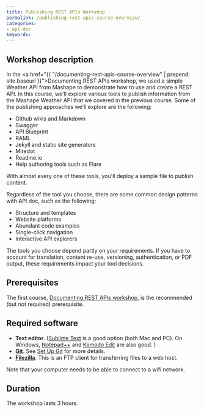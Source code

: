 ```yaml
---
title: Publishing REST APIs Workshop
permalink: /publishing-rest-apis-course-overview/
categories:
- api-doc
keywords: 
---
```


<h2>Workshop description</h2>

In the <a href="{{ "/documenting-rest-apis-course-overview" | prepend: site.baseurl }}">Documenting REST APIs workshop</a>, we used a simple Weather API from Mashape to demonstrate how to use and create a REST API. In this course, we'll explore various tools to publish information from the Mashape Weather API that we covered in the previous course. Some of the publishing approaches we'll explore are the following:

* Github wikis and Markdown
* Swagger
* API Blueprint
* RAML
* Jekyll and static site generators
* Miredot
* Readme.io
* Help authoring tools such as Flare

With almost every one of these tools, you'll deploy a sample file to publish content.

Regardless of the tool you choose, there are some common design patterns with API doc, such as the following: 

* Structure and templates
* Website platforms
* Abundant code examples
* Single-click navigation
* Interactive API explorers

The tools you choose depend partly on your requirements. If you have to account for translation, content re-use, versioning, authentication, or PDF output, these requirements impact your tool decisions.

<h2>Prerequisites</h2>
The first course, <a href="{{ "/documenting-rest-apis-course-overview" | prepend: site.baseurl }}">Documenting REST APIs workshop</a>, is the recommended (but not required) prerequisite.

<h2>Required software</h2>

* **Text editor**. ([Sublime Text](http://www.sublimetext.com/) is a good option (both Mac and PC). On Windows, [Notepad++](https://notepad-plus-plus.org/) and [Komodo Edit](http://komodoide.com/komodo-edit/) are also good. )
* **[Git](https://git-scm.com/)**. See [Set Up Git](https://help.github.com/articles/set-up-git/) for more details. 
* **[Filezilla](https://filezilla-project.org/)**. This is an FTP client for transferring files to a web host.

Note that your computer needs to be able to connect to a wifi network.

<h2>Duration</h2>

The workshop lasts 3 hours.
